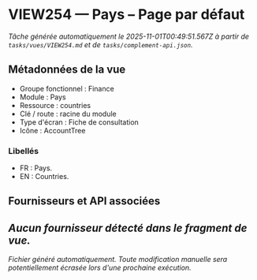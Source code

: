 # VIEW254 — Pays – Page par défaut

_Tâche générée automatiquement le 2025-11-01T00:49:51.567Z à partir de `tasks/vues/VIEW254.md` et de `tasks/complement-api.json`._

## Métadonnées de la vue

- Groupe fonctionnel : Finance
- Module : Pays
- Ressource : countries
- Clé / route : racine du module
- Type d'écran : Fiche de consultation
- Icône : AccountTree

### Libellés
- FR : Pays.
- EN : Countries.

## Fournisseurs et API associées

_Aucun fournisseur détecté dans le fragment de vue._
---

_Fichier généré automatiquement. Toute modification manuelle sera potentiellement écrasée lors d'une prochaine exécution._

